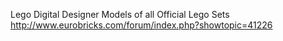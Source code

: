 Lego Digital Designer Models of all Official Lego Sets
http://www.eurobricks.com/forum/index.php?showtopic=41226

